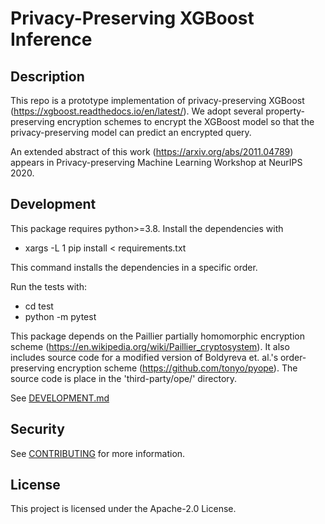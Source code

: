 # Privacy-Preserving XGBoost Inference

## Description
This repo is a prototype implementation of privacy-preserving XGBoost (https://xgboost.readthedocs.io/en/latest/).
We adopt several property-preserving encryption schemes to encrypt the XGBoost model so that
the privacy-preserving model can predict an encrypted query. 

An extended abstract of this work (https://arxiv.org/abs/2011.04789) appears in Privacy-preserving Machine Learning Workshop at NeurIPS 2020.

## Development

This package requires python>=3.8. Install the dependencies with

 - xargs -L 1 pip install < requirements.txt

This command installs the dependencies in a specific order.

Run the tests with:
- cd test
- python -m pytest

This package depends on the Paillier partially homomorphic encryption scheme (https://en.wikipedia.org/wiki/Paillier_cryptosystem). It also includes source code for a modified version of Boldyreva et. al.'s order-preserving encryption scheme (https://github.com/tonyo/pyope). The source code is place in the 'third-party/ope/' directory.

See [DEVELOPMENT.md](./DEVELOPMENT.md)

## Security

See [CONTRIBUTING](CONTRIBUTING.md#security-issue-notifications) for more information.

## License

This project is licensed under the Apache-2.0 License.
